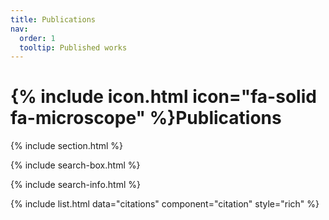 ```yaml
---
title: Publications
nav:
  order: 1
  tooltip: Published works
---
```


# {% include icon.html icon="fa-solid fa-microscope" %}Publications

<!-- Lorem ipsum dolor sit amet, consectetur adipiscing elit, sed do eiusmod tempor incididunt ut labore et dolore magna aliqua.
Ut enim ad minim veniam, quis nostrud exercitation ullamco laboris nisi ut aliquip ex ea commodo consequat. -->

{% include section.html %}

{% include search-box.html %}

{% include search-info.html %}

{% include list.html data="citations" component="citation" style="rich" %}
